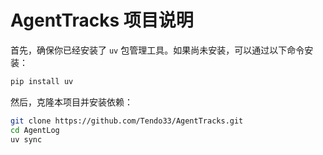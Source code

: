 # AgentTracks 项目说明

首先，确保你已经安装了 `uv` 包管理工具。如果尚未安装，可以通过以下命令安装：

```bash
pip install uv
```

然后，克隆本项目并安装依赖：

```bash
git clone https://github.com/Tendo33/AgentTracks.git
cd AgentLog
uv sync
```
